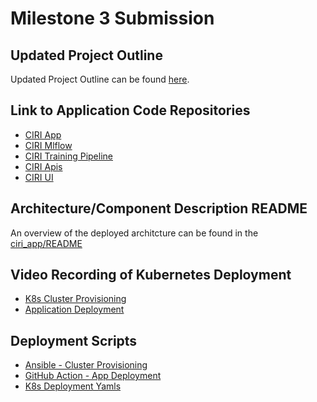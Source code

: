 # Milestone 3 Submission

## Updated Project Outline

Updated Project Outline can be found [here](https://docs.google.com/presentation/d/14g9NeRfnqK8ScuRJ2AektX35DEWHJQoZHNH7vZUrNqQ/edit?usp=sharing).

## Link to Application Code Repositories

* [CIRI App](https://github.com/canirecycleit/ciri_app)
* [CIRI Mlflow](https://github.com/canirecycleit/mlflow)
* [CIRI Training Pipeline](https://github.com/canirecycleit/model_training_pipeline)
* [CIRI Apis](https://github.com/canirecycleit/backend_apis)
* [CIRI UI](https://github.com/canirecycleit/frontend_ui)

## Architecture/Component Description README

An overview of the deployed architcture can be found in the [ciri_app/README](https://github.com/canirecycleit/ciri_app/blob/master/README.md)

## Video Recording of Kubernetes Deployment

* [K8s Cluster Provisioning](ciri_cluster_create.mp4)
* [Application Deployment](ciri_app_deploy_k8s.mp4)

## Deployment Scripts

* [Ansible - Cluster Provisioning](https://github.com/canirecycleit/ciri_app/blob/master/k8s_deployment/ansible/deploy-k8s-cluster.yml)
* [GitHub Action - App Deployment](https://github.com/canirecycleit/ciri_app/blob/master/.github/workflows/deployment.yml)
* [K8s Deployment Yamls](https://github.com/canirecycleit/ciri_app/tree/master/k8s_deployment/kompose)
